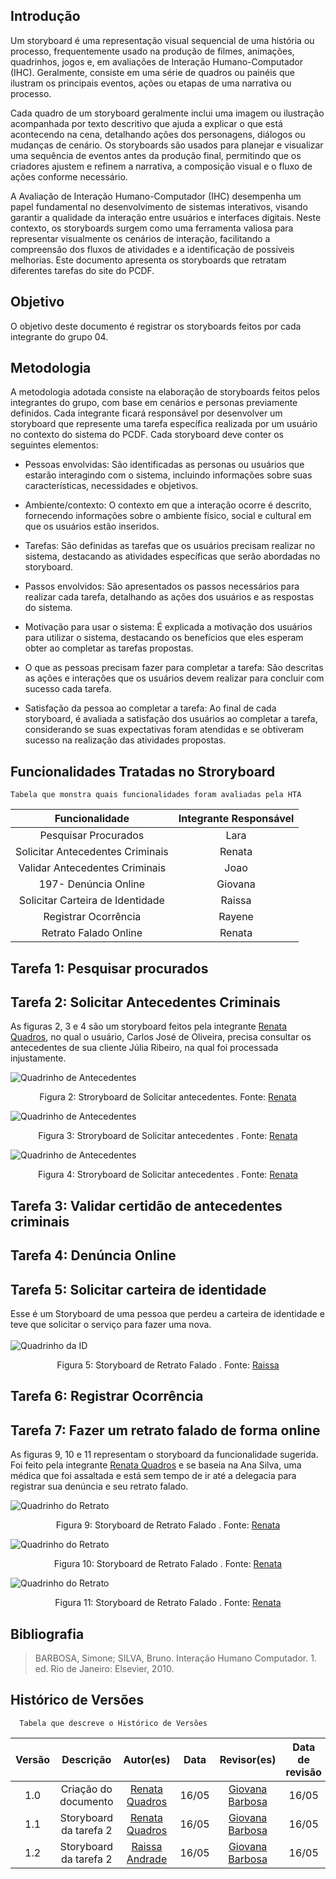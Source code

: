 ## Introdução
Um storyboard é uma representação visual sequencial de uma história ou processo, frequentemente usado na produção de filmes, animações, quadrinhos, jogos e, em avaliações de Interação Humano-Computador (IHC). Geralmente, consiste em uma série de quadros ou painéis que ilustram os principais eventos, ações ou etapas de uma narrativa ou processo.

Cada quadro de um storyboard geralmente inclui uma imagem ou ilustração acompanhada por texto descritivo que ajuda a explicar o que está acontecendo na cena, detalhando ações dos personagens, diálogos ou mudanças de cenário. Os storyboards são usados para planejar e visualizar uma sequência de eventos antes da produção final, permitindo que os criadores ajustem e refinem a narrativa, a composição visual e o fluxo de ações conforme necessário.

A Avaliação de Interação Humano-Computador (IHC) desempenha um papel fundamental no desenvolvimento de sistemas interativos, visando garantir a qualidade da interação entre usuários e interfaces digitais. Neste contexto, os storyboards surgem como uma ferramenta valiosa para representar visualmente os cenários de interação, facilitando a compreensão dos fluxos de atividades e a identificação de possíveis melhorias. Este documento apresenta os storyboards que retratam diferentes tarefas do site do PCDF.

## Objetivo
O objetivo deste documento é registrar os storyboards feitos por cada integrante do grupo 04.

## Metodologia
A metodologia adotada consiste na elaboração de storyboards feitos pelos integrantes do grupo, com base em cenários e personas previamente definidos. Cada integrante ficará responsável por desenvolver um storyboard que represente uma tarefa específica realizada por um usuário no contexto do sistema do PCDF. Cada storyboard deve conter os seguintes elementos:

* Pessoas envolvidas: São identificadas as personas ou usuários que estarão interagindo com o sistema, incluindo informações sobre suas características, necessidades e objetivos.

* Ambiente/contexto: O contexto em que a interação ocorre é descrito, fornecendo informações sobre o ambiente físico, social e cultural em que os usuários estão inseridos.

* Tarefas: São definidas as tarefas que os usuários precisam realizar no sistema, destacando as atividades específicas que serão abordadas no storyboard.

* Passos envolvidos: São apresentados os passos necessários para realizar cada tarefa, detalhando as ações dos usuários e as respostas do sistema.

* Motivação para usar o sistema: É explicada a motivação dos usuários para utilizar o sistema, destacando os benefícios que eles esperam obter ao completar as tarefas propostas.

* O que as pessoas precisam fazer para completar a tarefa: São descritas as ações e interações que os usuários devem realizar para concluir com sucesso cada tarefa.

* Satisfação da pessoa ao completar a tarefa: Ao final de cada storyboard, é avaliada a satisfação dos usuários ao completar a tarefa, considerando se suas expectativas foram atendidas e se obtiveram sucesso na realização das atividades propostas.

## Funcionalidades Tratadas no Stroryboard

    Tabela que monstra quais funcionalidades foram avaliadas pela HTA
 Funcionalidade    |    Integrante Responsável             |  
|:------:|:-------------------------------:|
|Pesquisar Procurados|Lara|  
| Solicitar Antecedentes Criminais | Renata |
| Validar Antecedentes Criminais | Joao |
| 197- Denúncia Online   | Giovana          |
| Solicitar Carteira de Identidade| Raissa
| Registrar Ocorrência | Rayene |
|Retrato Falado Online|Renata|


## Tarefa 1: Pesquisar procurados 

## Tarefa 2: Solicitar Antecedentes Criminais
As figuras 2, 3 e 4 são um storyboard feitos pela integrante [Renata Quadros](https://github.com/Renatinha28), no qual o usuário, Carlos José de Oliveira, precisa consultar os antecedentes de sua cliente Júlia Ribeiro, na qual foi processada injustamente. 


![Quadrinho de Antecedentes](../../../assets/design/Nivel1/storyboards/Storyboard_solicitar_ant1.png)
<div align="center">
    <p> Figura 2: Stroryboard de Solicitar antecedentes. Fonte: 
        <a href="https://github.com/Renatinha28">Renata</a>
    </p> 
</div>

![Quadrinho de Antecedentes](../../../assets/design/Nivel1/storyboards/Storyboard_solicitar_ant2.png)
<div align="center">
    <p> Figura 3: Stroryboard de Solicitar antecedentes . Fonte: 
        <a href="https://github.com/Renatinha28">Renata</a>
    </p> 
</div>


![Quadrinho de Antecedentes](../../../assets/design/Nivel1/storyboards/Storyboard_solicitar_ant3.png)
<div align="center">
    <p> Figura 4: Stroryboard de Solicitar antecedentes . Fonte: 
        <a href="https://github.com/Renatinha28">Renata</a>
    </p> 
</div>


## Tarefa 3: Validar certidão de antecedentes criminais 

## Tarefa 4: Denúncia Online

## Tarefa 5: Solicitar carteira de identidade 
Esse é um Storyboard de uma pessoa que perdeu a carteira de identidade e teve que solicitar o serviço para fazer uma nova.<br> <br>
![Quadrinho da ID](../../../assets/design/Nivel1/storyboards/CarteiraID.png)
<div align="center">
    <p> Figura 5: Storyboard de Retrato Falado  . Fonte: 
        <a href="https://github.com/RaissaAndradeS">Raissa</a>
    </p> 
</div>

## Tarefa 6: Registrar Ocorrência 

## Tarefa 7: Fazer um retrato falado de forma online
As figuras 9, 10 e 11 representam o storyboard da funcionalidade sugerida. Foi feito pela integrante [Renata Quadros](https://github.com/Renatinha28) e se baseia na Ana Silva, uma médica que foi assaltada e está sem tempo de ir até a delegacia para registrar sua denúncia e seu retrato falado.


![Quadrinho do Retrato](../../../assets/design/Nivel1/storyboards/Storyboard_Retrato_Falado1.png)
<div align="center">
    <p> Figura 9: Storyboard de Retrato Falado  . Fonte: 
        <a href="https://github.com/Renatinha28">Renata</a>
    </p> 
</div>

![Quadrinho do Retrato](../../../assets/design/Nivel1/storyboards/Storyboard_Retrato_Falado2.png)
<div align="center">
    <p> Figura 10: Storyboard de Retrato Falado  . Fonte: 
        <a href="https://github.com/Renatinha28">Renata</a>
    </p> 
</div>

![Quadrinho do Retrato](../../../assets/design/Nivel1/storyboards/Storyboard_Retrato_Falado3.png)
<div align="center">
    <p> Figura 11: Storyboard de Retrato Falado  . Fonte: 
        <a href="https://github.com/Renatinha28">Renata</a>
    </p> 
</div>


## Bibliografia
> BARBOSA, Simone; SILVA, Bruno. Interação Humano Computador. 1. ed. Rio de Janeiro: Elsevier, 2010.


## Histórico de Versões
      Tabela que descreve o Histórico de Versões

|     Versão       |     Descrição      |      Autor(es)      | Data           |  Revisor(es)          |Data de revisão|
| :----------------------------------------------------------: | :-------------------------------: | :-------------------------------------------------: | :-------------------------------: |  :-------------------------------: | :-------------------------------: |
| 1.0 | Criação do documento | [Renata Quadros](https://github.com/Renatinha28) | 16/05 |[Giovana Barbosa ](https://github.com/gio221) | 16/05  | 
| 1.1 | Storyboard da tarefa 2 | [Renata Quadros](https://github.com/Renatinha28) | 16/05 | [Giovana Barbosa ](https://github.com/gio221) | 16/05 | 
| 1.2 | Storyboard da tarefa 2 | [Raissa Andrade](https://github.com/RaissaAndradeS) | 16/05 | [Giovana Barbosa ](https://github.com/gio221) | 16/05 | 